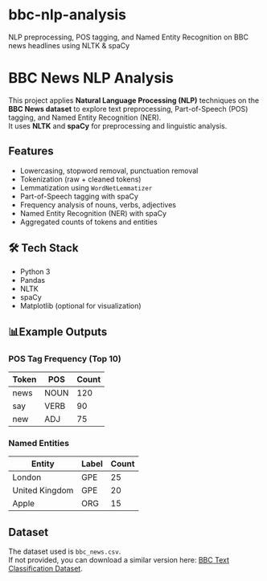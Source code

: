 # bbc-nlp-analysis
NLP preprocessing, POS tagging, and Named Entity Recognition on BBC news headlines using NLTK &amp; spaCy
#  BBC News NLP Analysis

This project applies **Natural Language Processing (NLP)** techniques on the **BBC News dataset** to explore text preprocessing, Part-of-Speech (POS) tagging, and Named Entity Recognition (NER).  
It uses **NLTK** and **spaCy** for preprocessing and linguistic analysis.  



##  Features
- Lowercasing, stopword removal, punctuation removal  
- Tokenization (raw + cleaned tokens)  
- Lemmatization using `WordNetLemmatizer`  
- Part-of-Speech tagging with spaCy  
- Frequency analysis of nouns, verbs, adjectives  
- Named Entity Recognition (NER) with spaCy  
- Aggregated counts of tokens and entities  



## 🛠 Tech Stack
- Python 3
- Pandas
- NLTK
- spaCy
- Matplotlib (optional for visualization)



## 📊Example Outputs

###  POS Tag Frequency (Top 10)
| Token   | POS  | Count |
|---------|------|-------|
| news    | NOUN | 120   |
| say     | VERB | 90    |
| new     | ADJ  | 75    |

###  Named Entities
| Entity          | Label   | Count |
|-----------------|---------|-------|
| London          | GPE     | 25    |
| United Kingdom  | GPE     | 20    |
| Apple           | ORG     | 15    |



##  Dataset
The dataset used is `bbc_news.csv`.  
If not provided, you can download a similar version here: [BBC Text Classification Dataset](https://www.kaggle.com/datasets/yufengdev/bbc-fulltext-and-category).  



